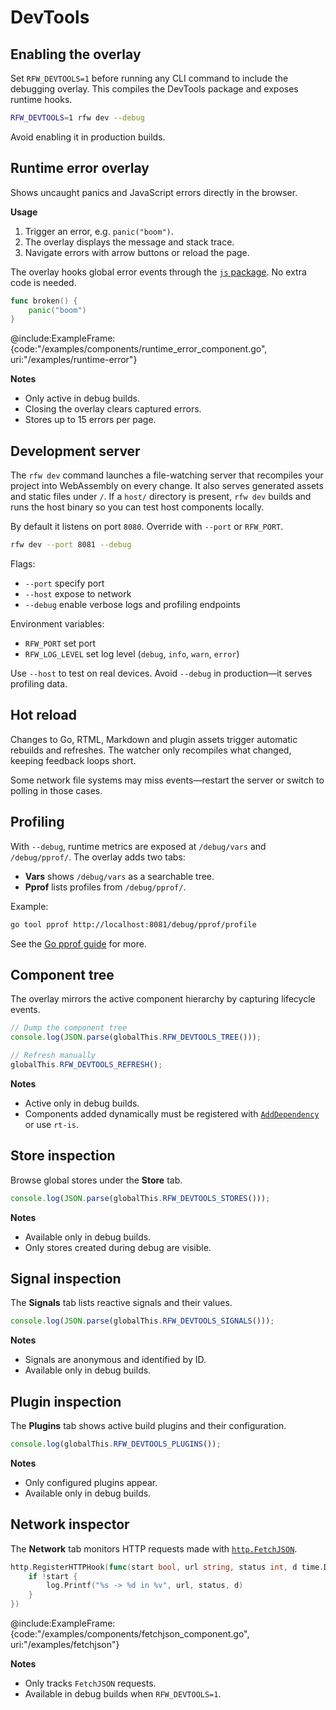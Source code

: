 # DevTools

## Enabling the overlay

Set `RFW_DEVTOOLS=1` before running any CLI command to include the debugging overlay. This compiles the DevTools package and exposes runtime hooks.

```bash
RFW_DEVTOOLS=1 rfw dev --debug
```

Avoid enabling it in production builds.

## Runtime error overlay

Shows uncaught panics and JavaScript errors directly in the browser.

**Usage**

1. Trigger an error, e.g. `panic("boom")`.
2. The overlay displays the message and stack trace.
3. Navigate errors with arrow buttons or reload the page.

The overlay hooks global error events through the [`js` package](../api/js). No extra code is needed.

```go
func broken() {
    panic("boom")
}
```

@include\:ExampleFrame:{code:"/examples/components/runtime\_error\_component.go", uri:"/examples/runtime-error"}

**Notes**

* Only active in debug builds.
* Closing the overlay clears captured errors.
* Stores up to 15 errors per page.

## Development server

The `rfw dev` command launches a file-watching server that recompiles your project into WebAssembly on every change. It also serves generated assets and static files under `/`. If a `host/` directory is present, `rfw dev` builds and runs the host binary so you can test host components locally.

By default it listens on port `8080`. Override with `--port` or `RFW_PORT`.

```bash
rfw dev --port 8081 --debug
```

Flags:

* `--port` specify port
* `--host` expose to network
* `--debug` enable verbose logs and profiling endpoints

Environment variables:

* `RFW_PORT` set port
* `RFW_LOG_LEVEL` set log level (`debug`, `info`, `warn`, `error`)

Use `--host` to test on real devices. Avoid `--debug` in production—it serves profiling data.

## Hot reload

Changes to Go, RTML, Markdown and plugin assets trigger automatic rebuilds and refreshes. The watcher only recompiles what changed, keeping feedback loops short.

Some network file systems may miss events—restart the server or switch to polling in those cases.

## Profiling

With `--debug`, runtime metrics are exposed at `/debug/vars` and `/debug/pprof/`. The overlay adds two tabs:

* **Vars** shows `/debug/vars` as a searchable tree.
* **Pprof** lists profiles from `/debug/pprof/`.

Example:

```bash
go tool pprof http://localhost:8081/debug/pprof/profile
```

See the [Go pprof guide](https://pkg.go.dev/net/http/pprof) for more.

## Component tree

The overlay mirrors the active component hierarchy by capturing lifecycle events.

```js
// Dump the component tree
console.log(JSON.parse(globalThis.RFW_DEVTOOLS_TREE()));

// Refresh manually
globalThis.RFW_DEVTOOLS_REFRESH();
```

**Notes**

* Active only in debug builds.
* Components added dynamically must be registered with [`AddDependency`](../api/core#dependency-injection) or use `rt-is`.

## Store inspection

Browse global stores under the **Store** tab.

```js
console.log(JSON.parse(globalThis.RFW_DEVTOOLS_STORES()));
```

**Notes**

* Available only in debug builds.
* Only stores created during debug are visible.

## Signal inspection

The **Signals** tab lists reactive signals and their values.

```js
console.log(JSON.parse(globalThis.RFW_DEVTOOLS_SIGNALS()));
```

**Notes**

* Signals are anonymous and identified by ID.
* Available only in debug builds.

## Plugin inspection

The **Plugins** tab shows active build plugins and their configuration.

```js
console.log(globalThis.RFW_DEVTOOLS_PLUGINS());
```

**Notes**

* Only configured plugins appear.
* Available only in debug builds.

## Network inspector

The **Network** tab monitors HTTP requests made with [`http.FetchJSON`](../api/http).

```go
http.RegisterHTTPHook(func(start bool, url string, status int, d time.Duration) {
    if !start {
        log.Printf("%s -> %d in %v", url, status, d)
    }
})
```

@include\:ExampleFrame:{code:"/examples/components/fetchjson\_component.go", uri:"/examples/fetchjson"}

**Notes**

* Only tracks `FetchJSON` requests.
* Available in debug builds when `RFW_DEVTOOLS=1`.

